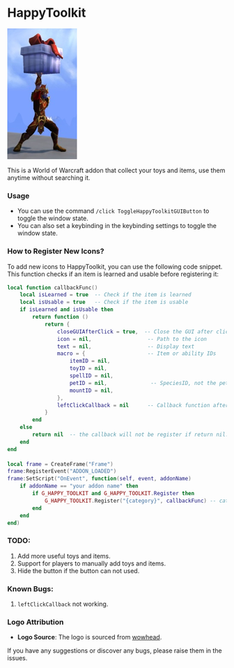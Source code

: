 # HappyToolkit

<img src="./Media/logo.jpg" alt="HappyToolkit" width="160" height="300">

This is a World of Warcraft addon that collect your toys and items, use them anytime without searching it.

### Usage
- You can use the command `/click ToggleHappyToolkitGUIButton` to toggle the window state.
- You can also set a keybinding in the keybinding settings to toggle the window state.

### How to Register New Icons?
To add new icons to HappyToolkit, you can use the following code snippet. This function checks if an item is learned and usable before registering it:

```lua
local function callbackFunc()
    local isLearned = true  -- Check if the item is learned
    local isUsable = true   -- Check if the item is usable
    if isLearned and isUsable then
        return function ()
            return {
                closeGUIAfterClick = true,  -- Close the GUI after clicking the icon
                icon = nil,                  -- Path to the icon
                text = nil,                  -- Display text
                macro = {                    -- Item or ability IDs
                    itemID = nil,
                    toyID = nil,
                    spellID = nil,
                    petID = nil,              -- SpeciesID, not the petGUID
                    mountID = nil,
                },
                leftClickCallback = nil      -- Callback function after left click
            }
        end
    else
        return nil  -- the callback will not be register if return nil. 
    end
end

local frame = CreateFrame("Frame")
frame:RegisterEvent("ADDON_LOADED")
frame:SetScript("OnEvent", function(self, event, addonName)
    if addonName == "your addon name" then
        if G_HAPPY_TOOLKIT and G_HAPPY_TOOLKIT.Register then
            G_HAPPY_TOOLKIT.Register("{category}", callbackFunc) -- category options: teleprot,class,profession,mail,bank,merchant,other
        end
    end
end)
```

### TODO:
1. Add more useful toys and items.
2. Support for players to manually add toys and items.
3. Hide the button if the button can not used.

### Known Bugs:
1. `leftClickCallback` not working.

### Logo Attribution
- **Logo Source**: The logo is sourced from [wowhead](https://www.wowhead.com/item=151351/glowing-gift).

If you have any suggestions or discover any bugs, please raise them in the issues.
